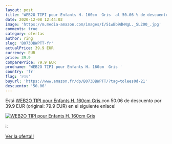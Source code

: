```yaml
---
layout: post
title: 'WEB2O TIPI pour Enfants H. 160cm  Gris  al 50.06 % de descuento'
date: 2020-12-08 12:44:02
image: 'https://m.media-amazon.com/images/I/51wBb9dHNgL._SL200_.jpg'
comments: true
category: ofertas
author: ring
slug: 'B073DBWPTT-fr'
actualPrice: 39.9 EUR
currency: EUR
price: 39.9
comparePrice: 79.9 EUR
prodname: 'WEB2O TIPI pour Enfants H. 160cm  Gris '
country: 'fr'
flag: '🇫🇷'
buyurl: 'https://www.amazon.fr/dp/B073DBWPTT/?tag=tolees0d-21'
descuento: '50.06'
---
```


Está [WEB2O TIPI pour Enfants H. 160cm  Gris ](https://www.amazon.fr/dp/B073DBWPTT/?tag=tolees0d-21) con 50.06 de descuento por 39.9 EUR (original: 79.9 EUR) en el siguiente enlace!

[![WEB2O TIPI pour Enfants H. 160cm  Gris ](https://m.media-amazon.com/images/I/51wBb9dHNgL._SL200_.jpg)](https://www.amazon.fr/dp/B073DBWPTT/?tag=tolees0d-21)

ℹ️:


[Ver la oferta!!](https://www.amazon.fr/dp/B073DBWPTT/?tag=tolees0d-21)
